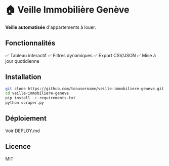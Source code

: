 # 🏠 Veille Immobilière Genève

**Veille automatisée** d'appartements à louer.

## Fonctionnalités

✅ Tableau interactif
✅ Filtres dynamiques
✅ Export CSV/JSON
✅ Mise à jour quotidienne

## Installation

```bash
git clone https://github.com/tonusername/veille-immobiliere-geneve.git
cd veille-immobiliere-geneve
pip install -r requirements.txt
python scraper.py
```

## Déploiement

Voir DEPLOY.md

## Licence

MIT
